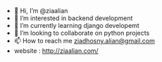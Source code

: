 - 👋 Hi, I’m @ziaalian
- 👀 I’m interested in backend development 
- 🌱 I’m currently learning django developemt 
- 💞️ I’m looking to collaborate on python projects
- 📫 How to reach me ziadhosny.alian@gmail.com
- website : http://ziaalian.com/

<!---
ziaalian/ziaalian is a ✨ special ✨ repository because its `README.md` (this file) appears on your GitHub profile.
You can click the Preview link to take a look at your changes.
--->
